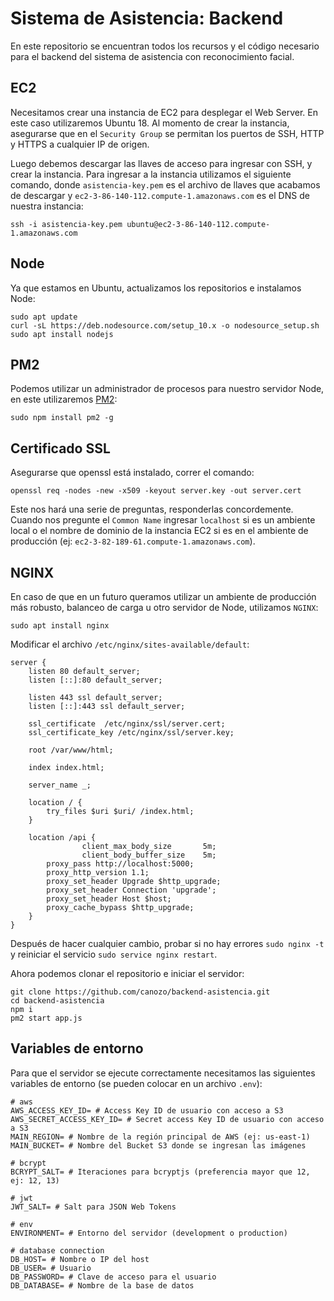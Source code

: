 # Sistema de Asistencia: Backend

En este repositorio se encuentran todos los recursos y el código necesario para el backend del sistema de asistencia con reconocimiento facial.

## EC2
Necesitamos crear una instancia de EC2 para desplegar el Web Server. En este caso utilizaremos Ubuntu 18. Al momento de crear la instancia, asegurarse que en el `Security Group` se permitan los puertos de SSH, HTTP y HTTPS a cualquier IP de origen.

Luego debemos descargar las llaves de acceso para ingresar con SSH, y crear la instancia. Para ingresar a la instancia utilizamos el siguiente comando, donde `asistencia-key.pem` es el archivo de llaves que acabamos de descargar y `ec2-3-86-140-112.compute-1.amazonaws.com` es el DNS de nuestra instancia:
```
ssh -i asistencia-key.pem ubuntu@ec2-3-86-140-112.compute-1.amazonaws.com
```

## Node
Ya que estamos en Ubuntu, actualizamos los repositorios e instalamos Node:
```
sudo apt update
curl -sL https://deb.nodesource.com/setup_10.x -o nodesource_setup.sh
sudo apt install nodejs
```
## PM2
Podemos utilizar un administrador de procesos para nuestro servidor Node, en este utilizaremos [PM2](https://pm2.keymetrics.io/):
```
sudo npm install pm2 -g
```
## Certificado SSL
Asegurarse que openssl está instalado, correr el comando:
```
openssl req -nodes -new -x509 -keyout server.key -out server.cert
```
Este nos hará una serie de preguntas, responderlas concordemente. Cuando nos pregunte el `Common Name` ingresar `localhost` si es un ambiente local o el nombre de dominio de la instancia EC2 si es en el ambiente de producción (ej: `ec2-3-82-189-61.compute-1.amazonaws.com`).

## NGINX
En caso de que en un futuro queramos utilizar un ambiente de producción más robusto, balanceo de carga u otro servidor de Node, utilizamos `NGINX`:
```
sudo apt install nginx
```

Modificar el archivo `/etc/nginx/sites-available/default`:
```
server {
	listen 80 default_server;
	listen [::]:80 default_server;

	listen 443 ssl default_server;
	listen [::]:443 ssl default_server;

	ssl_certificate  /etc/nginx/ssl/server.cert;
	ssl_certificate_key /etc/nginx/ssl/server.key;

	root /var/www/html;

	index index.html;

	server_name _;

	location / {
		try_files $uri $uri/ /index.html;
	}

	location /api {
                client_max_body_size       5m;
                client_body_buffer_size    5m;
		proxy_pass http://localhost:5000;
		proxy_http_version 1.1;
		proxy_set_header Upgrade $http_upgrade;
		proxy_set_header Connection 'upgrade';
		proxy_set_header Host $host;
		proxy_cache_bypass $http_upgrade;
	}
}
```

Después de hacer cualquier cambio, probar si no hay errores `sudo nginx -t` y reiniciar el servicio `sudo service nginx restart`.

Ahora podemos clonar el repositorio e iniciar el servidor:
```
git clone https://github.com/canozo/backend-asistencia.git
cd backend-asistencia
npm i
pm2 start app.js
```

## Variables de entorno
Para que el servidor se ejecute correctamente necesitamos las siguientes variables de entorno (se pueden colocar en un archivo `.env`):
```
# aws
AWS_ACCESS_KEY_ID= # Access Key ID de usuario con acceso a S3
AWS_SECRET_ACCESS_KEY_ID= # Secret access Key ID de usuario con acceso a S3
MAIN_REGION= # Nombre de la región principal de AWS (ej: us-east-1)
MAIN_BUCKET= # Nombre del Bucket S3 donde se ingresan las imágenes

# bcrypt
BCRYPT_SALT= # Iteraciones para bcryptjs (preferencia mayor que 12, ej: 12, 13)

# jwt
JWT_SALT= # Salt para JSON Web Tokens

# env
ENVIRONMENT= # Entorno del servidor (development o production)

# database connection
DB_HOST= # Nombre o IP del host
DB_USER= # Usuario
DB_PASSWORD= # Clave de acceso para el usuario
DB_DATABASE= # Nombre de la base de datos
```

